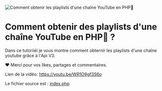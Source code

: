 ![Comment obtenir les playlists d'une chaîne YouTube en PHP🐘](Comment_recuperer_la_liste_des_playliste_d_une_chaine_youtube.jpg "php youtube emichel")

# Comment obtenir des playlists d'une chaîne YouTube en PHP🐘 ?

Dans ce tutoriiél je vous montre comment obternir les playlists d'une chaîne youtube grâce à l'Api V3.

❤️ Merci pour vos likes, partages et commentaires.

Lien de la vidéo: https://youtu.be/WR1O9gf3S6o

Le fichier source est : [index.php](index.php "fichier source")
